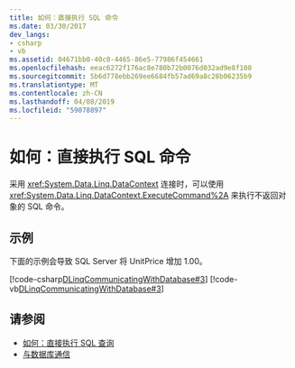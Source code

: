 ```yaml
---
title: 如何：直接执行 SQL 命令
ms.date: 03/30/2017
dev_langs:
- csharp
- vb
ms.assetid: 04671bb0-40c0-4465-86e5-77986f454661
ms.openlocfilehash: eeac6272f176ac8e780b72b0076d032ad9e8f108
ms.sourcegitcommit: 5b6d778ebb269ee6684fb57ad69a8c28b06235b9
ms.translationtype: MT
ms.contentlocale: zh-CN
ms.lasthandoff: 04/08/2019
ms.locfileid: "59078897"
---
```

# <a name="how-to-directly-execute-sql-commands"></a>如何：直接执行 SQL 命令
采用 <xref:System.Data.Linq.DataContext> 连接时，可以使用 <xref:System.Data.Linq.DataContext.ExecuteCommand%2A> 来执行不返回对象的 SQL 命令。  
  
## <a name="example"></a>示例  
 下面的示例会导致 SQL Server 将 UnitPrice 增加 1.00。  
  
 [!code-csharp[DLinqCommunicatingWithDatabase#3](../../../../../../samples/snippets/csharp/VS_Snippets_Data/DLinqCommunicatingWithDatabase/cs/Program.cs#3)]
 [!code-vb[DLinqCommunicatingWithDatabase#3](../../../../../../samples/snippets/visualbasic/VS_Snippets_Data/DLinqCommunicatingWithDatabase/vb/Module1.vb#3)]  
  
## <a name="see-also"></a>请参阅

- [如何：直接执行 SQL 查询](../../../../../../docs/framework/data/adonet/sql/linq/how-to-directly-execute-sql-queries.md)
- [与数据库通信](../../../../../../docs/framework/data/adonet/sql/linq/communicating-with-the-database.md)
